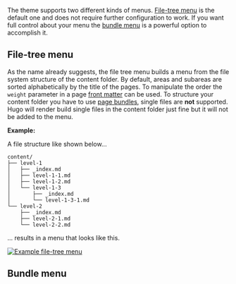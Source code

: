 The theme supports two different kinds of menus. [File-tree menu](#file-tree-menu) is the default one and does not require further configuration to work. If you want full control about your menu the [bundle menu](#bundle-menu) is a powerful option to accomplish it.

## File-tree menu

As the name already suggests, the file tree menu builds a menu from the file system structure of the content folder. By default, areas and subareas are sorted alphabetically by the title of the pages. To manipulate the order the `weight` parameter in a page [front matter](https://gohugo.io/content-management/front-matter/) can be used. To structure your content folder you have to use [page bundles](https://gohugo.io/content-management/organization/#page-bundles), single files are **not** supported. Hugo will render build single files in the content folder just fine but it will not be added to the menu.

**Example:**

A file structure like shown below...

```plain
content/
├── level-1
│   ├── _index.md
│   ├── level-1-1.md
│   ├── level-1-2.md
│   └── level-1-3
│       ├── _index.md
│       └── level-1-3-1.md
└── level-2
    ├── _index.md
    ├── level-2-1.md
    └── level-2-2.md
```

... results in a menu that looks like this.

[![Example file-tree menu](/media/file-tree.png)](/media/file-tree.png)

## Bundle menu
